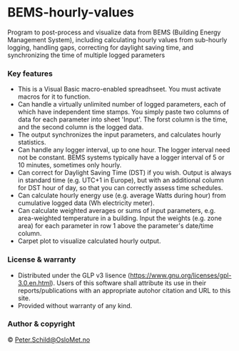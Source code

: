 # BEMS-hourly-values
Program to post-process and visualize data from BEMS (Building Energy Management System), including calculating hourly values from sub-hourly logging, handling gaps, correcting for daylight saving time, and synchronizing the time of multiple logged parameters

### Key features
- This is a Visual Basic macro-enabled spreadhseet. You must activate macros for it to function.
- Can handle a virtually unlimited number of logged parameters, each of which have independent time stamps. You simply paste two columns of data for each parameter into sheet 'Input'. The forst column is the time, and the second column is the logged data.
- The output synchronizes the input parameters, and calculates hourly statistics.
- Can handle any logger interval, up to one hour. The logger interval need not be constant. BEMS systems typically have a logger interval of 5 or 10 minutes, sometimes only hourly.
- Can correct for Daylight Saving Time (DST) if you wish. Output is always in standard time (e.g. UTC+1 in Europe), but with an additional column for DST hour of day, so that you can correctly assess time schedules.
- Can calculate hourly energy use (e.g. average Watts during hour) from cumulative logged data (Wh electricity meter).
- Can calculate weighted averages or sums of input parameters, e.g. area-weighted temperature in a building. Input the weights (e.g. zone area) for each parameter in row 1 above the parameter's date/time column.
- Carpet plot to visualize calculated hourly output.

### License & warranty
- Distributed under the GLP v3 lisence (https://www.gnu.org/licenses/gpl-3.0.en.html). Users of this software shall attribute its use in their reports/publications with an appropriate autohor citation and URL to this site.
- Provided without warranty of any kind.

### Author & copyright
© Peter.Schild@OsloMet.no
